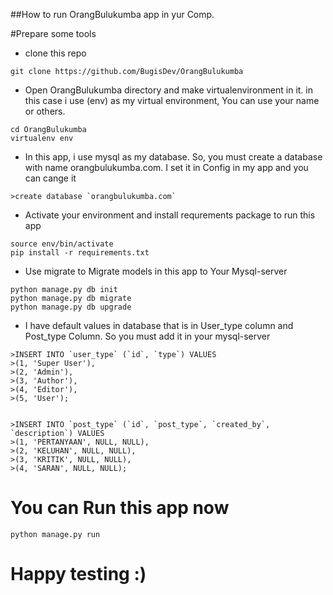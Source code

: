##How to run OrangBulukumba app in yur Comp.

#Prepare some tools
- clone this repo
```
git clone https://github.com/BugisDev/OrangBulukumba
```
- Open OrangBulukumba directory and make virtualenvironment in it. in this case i use (env) as my virtual environment, You can use your name or others.
```
cd OrangBulukumba
virtualenv env
```
- In this app, i use mysql as my database. So, you must create a database with name orangbulukumba.com. I set it in Config in my app and you can cange it
```
>create database `orangbulukumba.com`
```
- Activate your environment and install requrements package to run this app
```
source env/bin/activate
pip install -r requirements.txt
```
- Use migrate to Migrate models in this app to Your Mysql-server
```
python manage.py db init
python manage.py db migrate
python manage.py db upgrade
```
- I have default values in database that is in User_type column and Post_type Column. So you must add it in your mysql-server
```
>INSERT INTO `user_type` (`id`, `type`) VALUES
>(1, 'Super User'),
>(2, 'Admin'),
>(3, 'Author'),
>(4, 'Editor'),
>(5, 'User');


>INSERT INTO `post_type` (`id`, `post_type`, `created_by`, `description`) VALUES
>(1, 'PERTANYAAN', NULL, NULL),
>(2, 'KELUHAN', NULL, NULL),
>(3, 'KRITIK', NULL, NULL),
>(4, 'SARAN', NULL, NULL);
```

# You can Run this app now
```
python manage.py run
```

# Happy testing :)
